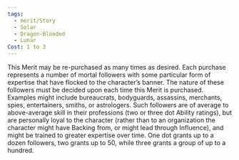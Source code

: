 ```yaml
---
tags:
  - merit/Story
  - Solar
  - Dragon-Blooded
  - Lunar
Cost: 1 to 3
---
```

This Merit may be re-purchased as many times as desired.
Each purchase represents a number of mortal followers with some particular form of expertise that have flocked to the character’s banner. The nature of these followers must be decided upon each time this Merit is purchased.
Examples might include bureaucrats, bodyguards, assassins, merchants, spies, entertainers, smiths, or astrologers.
Such followers are of average to above-average skill in their professions (two or three dot Ability ratings), but are personally loyal to the character (rather than to an organization the character might have Backing from, or might lead through Influence), and might be trained to greater expertise over time.
One dot grants up to a dozen followers, two grants up to 50, while three grants a group of up to a hundred.
